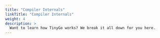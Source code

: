 ```yaml
---
title: "Compiler Internals"
linkTitle: "Compiler Internals"
weight: 4
description: >
  Want to learn how TinyGo works? We break it all down for you here.
---
```

